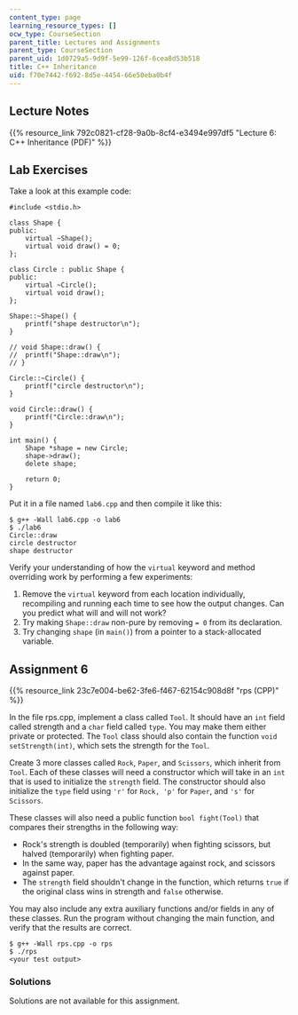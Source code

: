 ```yaml
---
content_type: page
learning_resource_types: []
ocw_type: CourseSection
parent_title: Lectures and Assignments
parent_type: CourseSection
parent_uid: 1d0729a5-9d9f-5e99-126f-6cea8d53b518
title: C++ Inheritance
uid: f70e7442-f692-8d5e-4454-66e50eba0b4f
---
```


Lecture Notes
-------------

{{% resource_link 792c0821-cf28-9a0b-8cf4-e3494e997df5 "Lecture 6: C++ Inheritance (PDF)" %}}

Lab Exercises
-------------

Take a look at this example code:

```
#include <stdio.h>

class Shape {
public:
	virtual ~Shape();
	virtual void draw() = 0;
};

class Circle : public Shape {
public:
	virtual ~Circle();
	virtual void draw();
};

Shape::~Shape() {
	printf("shape destructor\n");
}

// void Shape::draw() {
//	printf("Shape::draw\n");
// }

Circle::~Circle() {
	printf("circle destructor\n");
}

void Circle::draw() {
	printf("Circle::draw\n");
}

int main() {
	Shape *shape = new Circle;
	shape->draw();
	delete shape;

	return 0;
}
```

Put it in a file named `lab6.cpp` and then compile it like this:

```
$ g++ -Wall lab6.cpp -o lab6
$ ./lab6
Circle::draw
circle destructor
shape destructor
```

Verify your understanding of how the `virtual` keyword and method overriding work by performing a few experiments:

1.  Remove the `virtual` keyword from each location individually, recompiling and running each time to see how the output changes. Can you predict what will and will not work?
2.  Try making `Shape::draw` non-pure by removing `= 0` from its declaration.
3.  Try changing `shape` (in `main()`) from a pointer to a stack-allocated variable.

Assignment 6
------------

{{% resource_link 23c7e004-be62-3fe6-f467-62154c908d8f "rps (CPP)" %}}

In the file rps.cpp, implement a class called `Tool`. It should have an `int` field called strength and a `char` field called `type`. You may make them either private or protected. The `Tool` class should also contain the function `void setStrength(int)`, which sets the strength for the `Tool`.

Create 3 more classes called `Rock`, `Paper`, and `Scissors`, which inherit from `Tool`. Each of these classes will need a constructor which will take in an `int` that is used to initialize the `strength` field. The constructor should also initialize the `type` field using `'r'` for `Rock, 'p'` for `Paper`, and `'s'` for `Scissors`.

These classes will also need a public function `bool fight(Tool)` that compares their strengths in the following way:

*   Rock's strength is doubled (temporarily) when fighting scissors, but halved (temporarily) when fighting paper.
*   In the same way, paper has the advantage against rock, and scissors against paper.
*   The `strength` field shouldn't change in the function, which returns `true` if the original class wins in strength and `false` otherwise.

You may also include any extra auxiliary functions and/or fields in any of these classes. Run the program without changing the main function, and verify that the results are correct.

```
$ g++ -Wall rps.cpp -o rps
$ ./rps
<your test output>
```

### Solutions

Solutions are not available for this assignment.